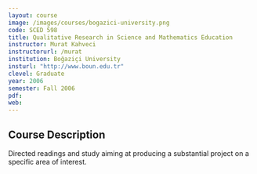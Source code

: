 ```yaml
---
layout: course
image: /images/courses/bogazici-university.png
code: SCED 598
title: Qualitative Research in Science and Mathematics Education
instructor: Murat Kahveci
instructorurl: /murat
institution: Boğaziçi University
insturl: "http://www.boun.edu.tr"
clevel: Graduate
year: 2006
semester: Fall 2006
pdf:
web:
---
```

## Course Description

Directed readings and study aiming at producing a substantial project on a specific area of interest.